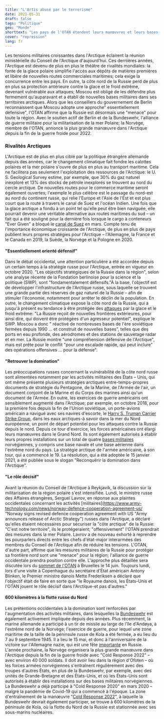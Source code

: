```yaml
---
title: "L'Artis abusé par le terrorisme"
date: 2021-05-31
draft: false
tags: "Politique"
geo: "Monde"
shorttext: "Les pays de l'OTAN étendent leurs manœuvres et leurs bases militaires dans l'Arctique - contre la Russie. La Bundeswehr est également impliquée."
cover: "repression"
lang: fr
---
```


Les tensions militaires croissantes dans l'Arctique éclairent la réunion ministérielle du Conseil de l'Arctique d'aujourd'hui. Ces dernières années, l'Arctique est devenu de plus en plus le théâtre de rivalités mondiales: la fonte de la glace polaire simplifie l'accès aux dépôts de matières premières et libère de nouvelles routes commerciales maritimes; cela exige la concurrence entre les pays. En outre, la côte nord de la Russie perd de plus en plus sa protection antérieure contre la glace et le froid extrême, devenant vulnérable aux attaques; Moscou est obligé de les défendre plus fermement qu'auparavant et a établi de nouvelles bases militaires dans ses territoires arctiques. Alors que les conseillers du gouvernement de Berlin reconnaissent que Moscou adopte une approche" essentiellement défensive", l'OTAN affirme que la Russie est désormais une "menace" pour toute la région. Avec le soutien actif de Berlin et de la Bundeswehr, l'alliance de guerre militaire pour la militarisation de la mer Polaire; la Norvège, membre de l'OTAN, annonce la plus grande manœuvre dans l'Arctique depuis la fin de la guerre froide pour 2022.

### Rivalités Arctiques

L'Arctique est de plus en plus ciblé par la politique étrangère allemande depuis des années, car le changement climatique fait fondre les calottes polaires et la mer polaire s'ouvre de plus en plus au transport maritime. Cela ne facilitera pas seulement l'exploitation des ressources de l'Arctique: le U. S. Geological Survey estime, par exemple, que 30% du gaz naturel inexploré et 13% des stocks de pétrole inexplorés se trouvent au nord du cercle arctique. De nouvelles routes pour le commerce maritime seront également ouvertes; l'exemple le plus célèbre est le passage du nord-est au nord du continent russe, qui relie l'Europe et l'Asie de l'Est et est plus court que la route à travers le canal de Suez et l'océan Indien. Une fois que la glace arctique a fondu à un point tel qu'elle peut être bien naviguée, elle pourrait devenir une véritable alternative aux routes maritimes du sud – un fait qui a été souligné pour la dernière fois lorsque le cargo à conteneurs "Ever Given" a bloqué le [canal de Suez](https://www.maritime-executive.com/editorials/lessons-from-the-ship-that-nearly-destroyed-12-percent-of-world-trade "Lessons From the Ship That Nearly Destroyed 12 Percent of World Trade") en mars. Compte tenu de l'importance économique croissante de l'Arctique, de plus en plus de pays publient leurs propres stratégies pour l'Arctique – l'Allemagne, la France et le Canada en 2019, la Suède, la Norvège et la Pologne en 2020.

#### "Essentiellement orienté défensif"

Dans le débat occidental, une attention particulière a été accordée depuis un certain temps à la stratégie russe pour l'Arctique, entrée en vigueur en octobre 2020. "Les objectifs stratégiques de la Russie dans la région", selon une analyse récente de la Fondation berlinoise pour la science et la politique (SWP), sont "fondamentalement défensifs."À la base, l'objectif est de développer l'infrastructure de l'Arctique russe, sous laquelle se trouvent une grande partie des réserves de gaz naturel de la Russie – afin de stimuler l'économie, notamment pour arrêter le déclin de la population. En outre, le changement climatique expose la côte nord de la Russie, qui a jusqu'à présent eu tendance à être protégée des [attaques](https://www.swp-berlin.org/10.18449/2021A14/ "Die neue Arktisstrategie der EU") par la glace et le froid extrême: "La Russie reçoit de nouvelles frontières extérieures, pour ainsi dire, qui doivent être protégées d'un agresseur potentiel", explique le SWP. Moscou a donc " réactivé de nombreuses bases de l'ère soviétique fermées depuis 1990 ... et construit de nouvelles bases", telles que des ports en eau profonde, des aérodromes et des stations de sauvetage radar et en mer. La Russie montre "une compréhension défensive de l'Arctique", mais est prête pour le conflit "pour une escalade rapide, qui peut inclure" des opérations offensives ... pour la défense".

#### "Retrouver la domination"

Les préoccupations russes concernant la vulnérabilité de la côte nord russe sont alimentées notamment par les activités militaires des États – Unis, qui ont même présenté plusieurs stratégies arctiques entre-temps-propres documents de stratégie du Pentagone, de la Marine, de l'Armée de l'air, un document conjoint de la Marine et du Corps des marines ainsi qu'un document de l'Armée. En outre, les exercices de guerre américains ont sensiblement augmenté dans l'Arctique; par exemple, en octobre 2018, pour la première fois depuis la fin de l'Union soviétique, un porte-avions américain a navigué avec ses navires d'escorte, le [Harry S. Truman Carrier Strike Group](https://www.swp-berlin.org/10.18449/2020A89/ "Russlands Arktis-Strategie bis 2035"), dans les eaux arctiques-à savoir dans la mer du Nord européenne, un point de départ potentiel pour les attaques contre la Russie depuis le nord. Depuis ce tour d'exercice, les forces américaines ont élargi leurs manœuvres dans le Grand Nord. Ils sont également autorisés à établir leurs propres installations sur un total de quatre [bases militaires](https://news.usni.org/2018/10/19/truman-carrier-strike-group-operating-north-arctic-circle-first-time-us-navy-since-1991 "Truman Carrier Strike Group Operating North of Arctic Circle; First Time for US Navy Since 1991") norvégiennes, y compris une base navale et une base aérienne dans l'extrême nord du pays. La stratégie arctique de l'armée américaine, à son tour, qui a commencé le 19. La résolution, qui a été adoptée le 15 janvier 2021, a été publiée sous le slogan "Reconquérir la domination dans l'Arctique".

#### "Le rôle décisif"

Avant la réunion du Conseil de l'Arctique à Reykjavík, la discussion sur la militarisation de la région polaire s'est intensifiée. Lundi, le ministre russe des Affaires étrangères, Sergueï Lavrov, en réponse aux plaintes occidentales concernant les activités [militaires](https://www.army-technology.com/news/norway-defence-cooperation-agreement-us/ "Norway signs revised defence cooperation agreement with US "Army announces release of Arctic Strategy") russes dans l'Arctique, a déclaré qu'elles étaient nécessaires pour sécuriser la "côte arctique" de la Russie: "C'est notre territoire", ils le protégeraient; "offensivement" l'OTAN prendrait des mesures dans la mer Polaire. Lavrov a de nouveau exhorté à reprendre les pourparlers directs entre les chefs d'état-major interarmées des membres du Conseil de l'Arctique afin de réduire les tensions. L'OTAN, d'autre part, affirme que les mesures militaires de la Russie pour protéger sa frontière nord sont une "menace" pour la région; l'alliance de guerre occidentale prendra position contre elle. L'approche plus détaillée sera discutée lors du [sommet de l'OTAN](https://www.mid.ru/en/meropriyatiya_s_uchastiem_ministra/-/asset_publisher/xK1BhB2bUjd3/content/id/4736245 "Foreign Minister Sergey Lavrov's statement and answers to media questions at a joint news conference following talks with Minister of Foreign Affairs and International Cooperation of the Republic of Sierra Leone David John Francis, Moscow, May 17, 2021") à Bruxelles le 14 juin. Toujours lundi, lors d'une visite à Copenhague du secrétaire d'État américain Antony Blinken, le Premier ministre danois Mette Frederiksen a déclaré que l'objectif était de faire en sorte que "le Royaume danois, les États-Unis et l'OTAN jouent le rôle décisif dans l'Arctique-et pas d'autres."

#### 600 kilomètres à la flotte russe du Nord

Les prétentions occidentales à la domination sont renforcées par l'augmentation des activités militaires, dans lesquelles la [Bundeswehr](https://www.rnd.de/politik/nato-gipfel-im-juni-russland-aktivitat-in-arktis-wird-thema-TMNT2FEXUNCMZGCXNOQRMVUZ3M.html "Arktis wird Thema beim Nato-Gipfel im Juni") est également activement impliquée depuis des années. Plus récemment, la marine allemande a participé à un tir de missile au large de l'île d'Andøya, à l'extrême nord de la Norvège; l'exercice de guerre, pour lequel une zone maritime de la taille de la péninsule russe de Kola a été fermée, a eu lieu du 7 au 9 septembre 1945.  Il a lieu le 15 mai, et donc à l'anniversaire de la victoire sur l'Allemagne nazie, qui est une fête [importante](https://www.german-foreign-policy.com/news/detail/8354/ "Deutschland im Hohen Norden") en Russie. L'année prochaine, la Norvège organisera la plus grande manœuvre dans l'Arctique depuis la fin de la guerre froide avec "Cold Response 2022" – avec environ 40 000 soldats. Il doit avoir lieu dans la région d'Ofoten – où les forces armées norvégiennes s'entraînent régulièrement avec des troupes d'autres États, en plus de la Bundeswehr, par exemple, avec des unités de Grande-Bretagne et des États-Unis, et où les États-Unis sont autorisés à établir des installations sur des bases militaires norvégiennes. La Bundeswehr a déjà participé à "Cold Response 2020" en mars 2020 – malgré la pandémie de Covid-19 qui a commencé à l'époque. La zone d'entraînement de la manœuvre "[Cold Response 2022](https://thebarentsobserver.com/en/security/2021/05/german-warship-tests-missiles-outside-northern-norway#:~:text=It%20is%20the%20German%20navy,navy%20writes%20in%20a%20tweet. "German warship tests missiles outside northern Norway")", à laquelle la Bundeswehr devrait également participer, se trouve à 600 kilomètres de la péninsule de Kola, où la flotte du Nord de la Russie est stationnée avec ses sous-marins nucléaires.
